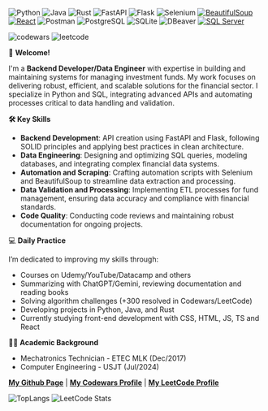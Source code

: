 ![Python](https://img.shields.io/badge/python-3670A0?style=flat&logo=python&logoColor=ffdd54)
![Java](https://img.shields.io/badge/java-ED8B00?style=flat&logo=openjdk&logoColor=white)
![Rust](https://img.shields.io/badge/rust-000000?style=flat&logo=rust&logoColor=white)
![FastAPI](https://img.shields.io/badge/FastAPI-009688?style=flat&logo=fastapi&logoColor=white)
![Flask](https://img.shields.io/badge/flask-000000?style=flat&logo=flask&logoColor=white)
![Selenium](https://img.shields.io/badge/selenium-43B02A?style=flat&logo=selenium&logoColor=white)
[![BeautifulSoup](https://img.shields.io/badge/BeautifulSoup-7D9EC2?style=flat&logoColor=white&logo=python)](https://www.crummy.com/software/BeautifulSoup/)
[![React](https://img.shields.io/badge/React-61DAFB?style=flat&logo=react&logoColor=black)](https://reactjs.org)
![Postman](https://img.shields.io/badge/Postman-FF6C37?style=flat&logo=postman&logoColor=white)
![PostgreSQL](https://img.shields.io/badge/PostgreSQL-316192?style=flat&logo=postgresql&logoColor=white)
![SQLite](https://img.shields.io/badge/sqlite-07405e?style=flat&logo=sqlite&logoColor=white)
![DBeaver](https://img.shields.io/badge/dbeaver-2C2C32?style=flat&logo=dbeaver&logoColor=white)
[![SQL Server](https://img.shields.io/badge/Microsoft_SQL_Server-CC2927?style=flat&logo=microsoft-sql-server&logoColor=white)](https://www.microsoft.com/en-us/sql-server)

![codewars](https://www.codewars.com/users/pedrohcleal/badges/small)
![leetcode](https://img.shields.io/badge/dynamic/json?style=flat-square&labelColor=black&color=%23ffa116&label=Solved&query=solvedOverTotal&url=https%3A%2F%2Fleetcode-badge.vercel.app%2Fapi%2Fusers%2Fpedrohcleal&logo=leetcode&logoColor=yellow)


🖖 **Welcome!** 

I'm a **Backend Developer/Data Engineer** with expertise in building and maintaining systems for managing investment funds. My work focuses on delivering robust, efficient, and scalable solutions for the financial sector. I specialize in Python and SQL, integrating advanced APIs and automating processes critical to data handling and validation.

**🛠️ Key Skills**
- **Backend Development**: API creation using FastAPI and Flask, following SOLID principles and applying best practices in clean architecture.
- **Data Engineering**: Designing and optimizing SQL queries, modeling databases, and integrating complex financial data systems.
- **Automation and Scraping**: Crafting automation scripts with Selenium and BeautifulSoup to streamline data extraction and processing.
- **Data Validation and Processing**: Implementing ETL processes for fund management, ensuring data accuracy and compliance with financial standards.
- **Code Quality**: Conducting code reviews and maintaining robust documentation for ongoing projects.

💻 **Daily Practice**

I’m dedicated to improving my skills through:

- Courses on Udemy/YouTube/Datacamp and others
- Summarizing with ChatGPT/Gemini, reviewing documentation and reading books
- Solving algorithm challenges (+300 resolved in Codewars/LeetCode)
- Developing projects in Python, Java, and Rust
- Currently studying front-end development with CSS, HTML, JS, TS and React

🧑‍🎓 **Academic Background**

- Mechatronics Technician - ETEC MLK (Dec/2017)
- Computer Engineering - USJT (Jul/2024)

**[My Github Page](https://pedrohcleal.github.io/)** | **[My Codewars Profile](https://www.codewars.com/users/pedrohcleal)** | **[My LeetCode Profile](https://leetcode.com/u/pedrohcleal/)**

![TopLangs](https://github-readme-stats.vercel.app/api/top-langs/?username=pedrohcleal&layout=donut&theme=dark)
![LeetCode Stats](https://leetcode-badge-showcase.vercel.app/api?username=pedrohcleal&theme=nightowl&border=no-border&animated=true)
